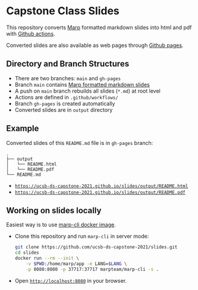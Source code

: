 <!--
theme: gaia
paginate: true
headingDivider: 2
backgroundColor: white
-->

# Capstone Class Slides

This repository converts [Marp](https://marp.app) formatted markdown slides into html and pdf with [Github actions](https://github.com/actions).

Converted slides are also available as web pages through [Github pages](https://pages.github.com).

## Directory and Branch Structures

- There are two branches: `main` and `gh-pages`
- Branch `main` contains [Marp formatted markdown slides](https://marpit.marp.app/directives)
- A push on `main` branch rebuilds all slides (`*.md`) at root level
- Actions are defined in `.github/workflows/`
- Branch `gh-pages` is created automatically
- Converted slides are in `output` directory

## Example

Converted slides of this `README.md` file is in `gh-pages` branch:

```
.
├── output
│   └── README.html
│   └── README.pdf
└── README.md
```

- [`https://ucsb-ds-capstone-2021.github.io/slides/output/README.html`](https://ucsb-ds-capstone-2021.github.io/slides/output/README.html)
- [`https://ucsb-ds-capstone-2021.github.io/slides/output/README.pdf`](https://ucsb-ds-capstone-2021.github.io/slides/output/README.pdf)

## Working on slides locally

Easiest way is to use [marp-cli docker image](https://hub.docker.com/r/marpteam/marp-cli/).

- Clone this repository and run `marp-cli` in server mode:  
    ```bash
    git clone https://github.com/ucsb-ds-capstone-2021/slides.git
    cd slides
    docker run --rm --init \
        -v $PWD:/home/marp/app -e LANG=$LANG \
        -p 8080:8080 -p 37717:37717 marpteam/marp-cli -s .        
    ```
- Open [`http://localhost:8080`](http://localhost:8080) in your browser.


